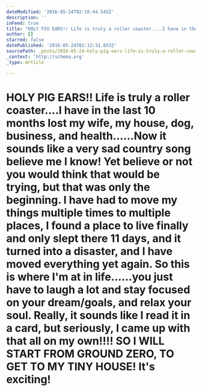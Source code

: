 ```yaml
---
dateModified: '2016-05-24T02:10:44.545Z'
description: ''
inFeed: true
title: "HOLY PIG EARS!! Life is truly a roller coaster....I have in the last 10 months lost my wife, my house, dog, business, and health......Now it sounds like a very sad country song believe me I know! Yet believe or not you would think that would be trying, but that was only the beginning. I have had to move my things multiple times to multiple places, I found a place to live finally and only slept there 11 days, and it turned into a disaster, and I have moved everything yet again. So this is where I'm at in life......you just have to laugh a lot and stay focused on your dream/goals, and relax your soul. Really, it sounds like I read it in a card, but seriously, I came up with that all on my own!!!! SO I WILL START FROM GROUND ZERO, TO GET TO MY TINY HOUSE! It's exciting! "
author: []
starred: false
datePublished: '2016-05-24T02:12:31.853Z'
sourcePath: _posts/2016-05-24-holy-pig-ears-life-is-truly-a-roller-coasteri-have-in.md
_context: 'http://schema.org'
_type: Article

---
```

# HOLY PIG EARS!! Life is truly a roller coaster....I have in the last 10 months lost my wife, my house, dog, business, and health......Now it sounds like a very sad country song believe me I know! Yet believe or not you would think that would be trying, but that was only the beginning. I have had to move my things multiple times to multiple places, I found a place to live finally and only slept there 11 days, and it turned into a disaster, and I have moved everything yet again. So this is where I'm at in life......you just have to laugh a lot and stay focused on your dream/goals, and relax your soul. Really, it sounds like I read it in a card, but seriously, I came up with that all on my own!!!! SO I WILL START FROM GROUND ZERO, TO GET TO MY TINY HOUSE! It's exciting!